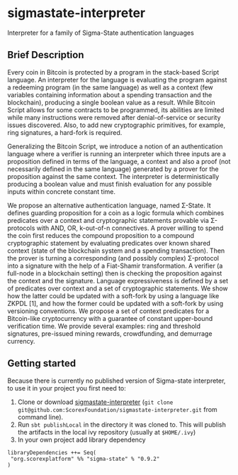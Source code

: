 # sigmastate-interpreter
Interpreter for a family of Sigma-State authentication languages

## Brief Description

Every coin in Bitcoin is protected by a program in the stack-based Script language. An interpreter for the language is 
evaluating the program against a redeeming program (in the same language) as well as a context (few variables
containing information about a spending transaction and the blockchain), producing a single boolean value as a result. 
While Bitcoin Script allows for some contracts to be programmed, its abilities are limited while many instructions
were removed after denial-of-service or security issues discovered. Also, to add new cryptographic primitives, for example, 
ring signatures, a hard-fork is required.

Generalizing the Bitcoin Script, we introduce a notion of an authentication language where a verifier is running an 
interpreter which three inputs are a proposition defined in terms of the language, a context and also a proof (not
necessarily defined in the same language) generated by a prover for the proposition against the same context. The 
interpreter is deterministically producing a boolean value and must finish evaluation for any possible inputs within 
concrete constant time.

We propose an alternative authentication language, named Σ-State. It defines guarding proposition for a coin as a logic 
formula which combines predicates over a context and cryptographic statements provable via Σ-protocols with 
AND, OR, k-out-of-n connectives. A prover willing to spend the coin first reduces the compound proposition to a 
compound cryptographic statement by evaluating predicates over known shared context (state of the blockchain system and
a spending transaction). Then the prover is turning a corresponding (and possibly complex) Σ-protocol into a signature 
with the help of a Fiat-Shamir transformation. A verifier (a full-node in a blockchain setting) then is checking the proposition 
against the context and the signature. Language expressiveness is defined by a set of predicates over context and a 
set of cryptographic statements. We show how the latter could be updated with a soft-fork by using a language like 
ZKPDL [1], and how the former could be updated with a soft-fork by using versioning conventions. We propose a set of 
context predicates for a Bitcoin-like cryptocurrency with a guarantee of constant upper-bound verification time. 
We provide several examples: ring and threshold signatures, pre-issued mining rewards, crowdfunding, and demurrage currency.

## Getting started

Because there is currently no published version of Sigma-state interpreter,
to use it in your project you first need to:

 1. Clone or download [sigmastate-interpreter](https://github.com/ScorexFoundation/sigmastate-interpreter) 
   (`git clone git@github.com:ScorexFoundation/sigmastate-interpreter.git` from command line).
 2. Run `sbt publishLocal` in the directory it was cloned to. 
 This will publish the artifacts in the local ivy repository (usually at `$HOME/.ivy`)
 3. In your own project add library dependency
 ```
libraryDependencies ++= Seq(
  "org.scorexplatform" %% "sigma-state" % "0.9.2"
) 
 ```
